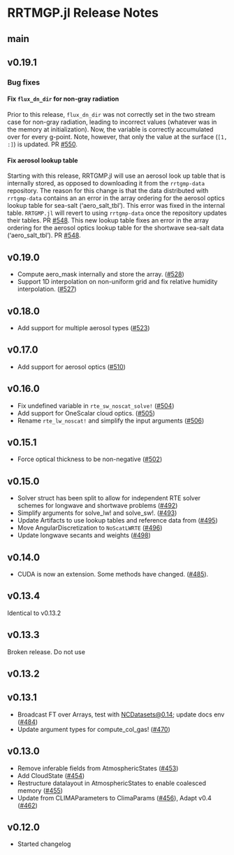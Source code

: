 RRTMGP.jl Release Notes
========================

main
------

v0.19.1
-----

### Bug fixes

#### Fix  `flux_dn_dir` for non-gray radiation

Prior to this release, `flux_dn_dir` was not correctly set in the two stream
case for non-gray radiation, leading to incorrect values (whatever was in the
memory at initialization). Now, the variable is correctly accumulated over for
every g-point. Note, however, that only the value at the surface (`[1, :]`) is
updated. PR [#550](https://github.com/CliMA/RRTMGP.jl/pull/550).

#### Fix aerosol lookup table

Starting with this release, RRTGMP.jl will use an aerosol look up table that is internally stored, as opposed
to downloading it from the `rrtgmp-data` repository. The reason for this change is that the data distributed 
with `rrtgmp-data` contains an an error in the array ordering for the aerosol optics lookup table for sea-salt (‘aero_salt_tbl’). 
This error was fixed in the internal table. `RRTGMP.jl` will revert to using `rrtgmp-data` 
once the repository updates their tables. PR [#548](https://github.com/CliMA/RRTMGP.jl/pull/548/).
This new lookup table fixes an error in the array ordering for the aerosol optics 
lookup table for the shortwave sea-salt data (‘aero_salt_tbl’).
PR [#548](https://github.com/CliMA/RRTMGP.jl/pull/548/).

v0.19.0
-----
- Compute aero_mask internally and store the array.
  ([#528](https://github.com/CliMA/RRTMGP.jl/pull/528))
- Support 1D interpolation on non-uniform grid and fix relative humidity interpolation.
  ([#527](https://github.com/CliMA/RRTMGP.jl/pull/527))

v0.18.0
-----
- Add support for multiple aerosol types ([#523](https://github.com/CliMA/RRTMGP.jl/pull/523))

v0.17.0
-----
- Add support for aerosol optics ([#510](https://github.com/CliMA/RRTMGP.jl/pull/510))

v0.16.0
------
- Fix undefined variable in `rte_sw_noscat_solve!` ([#504](https://github.com/CliMA/RRTMGP.jl/pull/504))
- Add support for OneScalar cloud optics. ([#505](https://github.com/CliMA/RRTMGP.jl/pull/505))
- Rename `rte_lw_noscat!` and simplify the input arguments ([#506](https://github.com/CliMA/RRTMGP.jl/pull/506))

v0.15.1
------
- Force optical thickness to be non-negative ([#502](https://github.com/CliMA/RRTMGP.jl/pull/502))

v0.15.0
------
- Solver struct has been split to allow for independent RTE solver schemes for longwave and shortwave problems ([#492](https://github.com/CliMA/RRTMGP.jl/pull/492))
- Simplify arguments for solve_lw! and solve_sw!. ([#493](https://github.com/CliMA/RRTMGP.jl/pull/493))
- Update Artifacts to use lookup tables and reference data from ([#495](https://github.com/CliMA/RRTMGP.jl/pull/495))
- Move AngularDiscretization to `NoScatLWRTE` ([#496](https://github.com/CliMA/RRTMGP.jl/pull/496))
- Update longwave secants and weights ([#498](https://github.com/CliMA/RRTMGP.jl/pull/498))

v0.14.0
------

- CUDA is now an extension. Some methods have changed.
  ([#485](https://github.com/CliMA/RRTMGP.jl/pull/485)).

v0.13.4
------

Identical to v0.13.2

v0.13.3
------

Broken release. Do not use

v0.13.2
------

v0.13.1
------
- Broadcast FT over Arrays, test with NCDatasets@0.14; update docs env ([#484](https://github.com/CliMA/RRTMGP.jl/pull/484))
- Update argument types for compute_col_gas! ([#470](https://github.com/CliMA/RRTMGP.jl/pull/470))

v0.13.0
------
- Remove inferable fields from AtmosphericStates ([#453](https://github.com/CliMA/RRTMGP.jl/pull/453))
- Add CloudState ([#454](https://github.com/CliMA/RRTMGP.jl/pull/454))
- Restructure datalayout in AtmosphericStates to enable coalesced memory ([#455](https://github.com/CliMA/RRTMGP.jl/pull/455))
- Update from CLIMAParameters to ClimaParams ([#456](https://github.com/CliMA/RRTMGP.jl/pull/456)), Adapt v0.4 ([#462](https://github.com/CliMA/RRTMGP.jl/pull/462))

v0.12.0
------
- Started changelog
